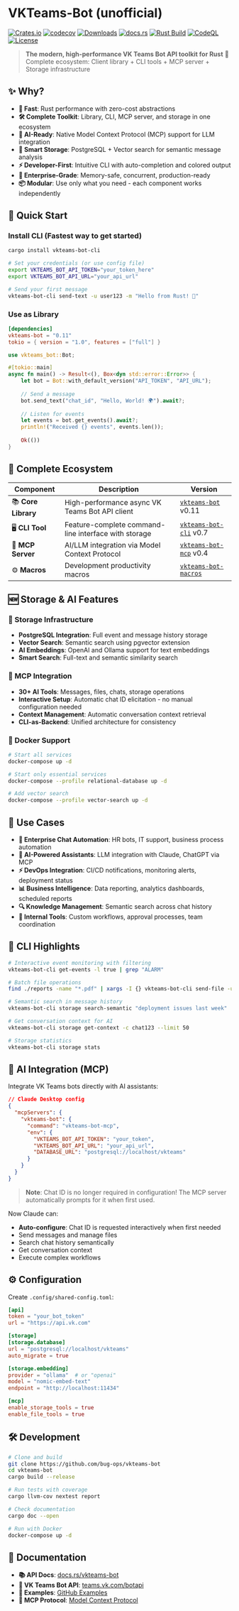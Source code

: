 # VKTeams-Bot (unofficial)

[![Crates.io](https://img.shields.io/crates/v/vkteams-bot)](https://crates.io/crates/vkteams-bot)
[![codecov](https://codecov.io/github/bug-ops/vkteams-bot/graph/badge.svg?token=XV23ZKSZRA)](https://codecov.io/github/bug-ops/vkteams-bot)
[![Downloads](https://img.shields.io/crates/d/vkteams-bot)](https://crates.io/crates/vkteams-bot)
[![docs.rs](https://docs.rs/vkteams-bot/badge.svg)](https://docs.rs/vkteams-bot)
[![Rust Build](https://github.com/bug-ops/vkteams-bot/actions/workflows/rust.yml/badge.svg)](https://github.com/bug-ops/vkteams-bot/actions/workflows/rust.yml)
[![CodeQL](https://github.com/bug-ops/vkteams-bot/actions/workflows/github-code-scanning/codeql/badge.svg)](https://github.com/bug-ops/vkteams-bot/actions/workflows/github-code-scanning/codeql)
[![License](https://img.shields.io/crates/l/vkteams-bot)](LICENSE)

> **The modern, high-performance VK Teams Bot API toolkit for Rust** 🦀  
> Complete ecosystem: Client library + CLI tools + MCP server + Storage infrastructure

## ✨ Why?

- **🚀 Fast**: Rust performance with zero-cost abstractions
- **🛠️ Complete Toolkit**: Library, CLI, MCP server, and storage in one ecosystem  
- **🤖 AI-Ready**: Native Model Context Protocol (MCP) support for LLM integration
- **💾 Smart Storage**: PostgreSQL + Vector search for semantic message analysis
- **⚡ Developer-First**: Intuitive CLI with auto-completion and colored output
- **🏢 Enterprise-Grade**: Memory-safe, concurrent, production-ready
- **📦 Modular**: Use only what you need - each component works independently

## 🚀 Quick Start

### Install CLI (Fastest way to get started)

```bash
cargo install vkteams-bot-cli

# Set your credentials (or use config file)
export VKTEAMS_BOT_API_TOKEN="your_token_here"
export VKTEAMS_BOT_API_URL="your_api_url"

# Send your first message
vkteams-bot-cli send-text -u user123 -m "Hello from Rust! 🦀"
```

### Use as Library

```toml
[dependencies]
vkteams-bot = "0.11"
tokio = { version = "1.0", features = ["full"] }
```

```rust
use vkteams_bot::Bot;

#[tokio::main]
async fn main() -> Result<(), Box<dyn std::error::Error>> {
    let bot = Bot::with_default_version("API_TOKEN", "API_URL");
    
    // Send a message
    bot.send_text("chat_id", "Hello, World! 🌍").await?;
    
    // Listen for events
    let events = bot.get_events().await?;
    println!("Received {} events", events.len());
    
    Ok(())
}
```

## 🔧 Complete Ecosystem

| Component | Description | Version |
|-----------|-------------|---------|
| 📚 **Core Library** | High-performance async VK Teams Bot API client | [`vkteams-bot`](https://crates.io/crates/vkteams-bot) v0.11 |
| 🖥️ **CLI Tool** | Feature-complete command-line interface with storage | [`vkteams-bot-cli`](https://crates.io/crates/vkteams-bot-cli) v0.7 |
| 🤖 **MCP Server** | AI/LLM integration via Model Context Protocol | [`vkteams-bot-mcp`](https://crates.io/crates/vkteams-bot-mcp) v0.4 |
| ⚙️ **Macros** | Development productivity macros | [`vkteams-bot-macros`](https://crates.io/crates/vkteams-bot-macros) |

## 🆕 Storage & AI Features

### 💾 Storage Infrastructure

- **PostgreSQL Integration**: Full event and message history storage
- **Vector Search**: Semantic search using pgvector extension
- **AI Embeddings**: OpenAI and Ollama support for text embeddings
- **Smart Search**: Full-text and semantic similarity search

### 🤖 MCP Integration

- **30+ AI Tools**: Messages, files, chats, storage operations
- **Interactive Setup**: Automatic chat ID elicitation - no manual configuration needed
- **Context Management**: Automatic conversation context retrieval
- **CLI-as-Backend**: Unified architecture for consistency

### 🐳 Docker Support

```bash
# Start all services
docker-compose up -d

# Start only essential services
docker-compose --profile relational-database up -d

# Add vector search
docker-compose --profile vector-search up -d
```

## 🎯 Use Cases

- **🏢 Enterprise Chat Automation**: HR bots, IT support, business process automation
- **🤖 AI-Powered Assistants**: LLM integration with Claude, ChatGPT via MCP
- **⚡ DevOps Integration**: CI/CD notifications, monitoring alerts, deployment status
- **📊 Business Intelligence**: Data reporting, analytics dashboards, scheduled reports
- **🔍 Knowledge Management**: Semantic search across chat history
- **🔧 Internal Tools**: Custom workflows, approval processes, team coordination

## 🚀 CLI Highlights

```bash
# Interactive event monitoring with filtering
vkteams-bot-cli get-events -l true | grep "ALARM"

# Batch file operations
find ./reports -name "*.pdf" | xargs -I {} vkteams-bot-cli send-file -u team_lead -p {}

# Semantic search in message history
vkteams-bot-cli storage search-semantic "deployment issues last week"

# Get conversation context for AI
vkteams-bot-cli storage get-context -c chat123 --limit 50

# Storage statistics
vkteams-bot-cli storage stats
```

## 🤖 AI Integration (MCP)

Integrate VK Teams bots directly with AI assistants:

```json
// Claude Desktop config
{
  "mcpServers": {
    "vkteams-bot": {
      "command": "vkteams-bot-mcp",
      "env": {
        "VKTEAMS_BOT_API_TOKEN": "your_token",
        "VKTEAMS_BOT_API_URL": "your_api_url",
        "DATABASE_URL": "postgresql://localhost/vkteams"
      }
    }
  }
}
```

> **Note**: Chat ID is no longer required in configuration! The MCP server automatically prompts for it when first used.

Now Claude can:

- **Auto-configure**: Chat ID is requested interactively when first needed
- Send messages and manage files  
- Search chat history semantically
- Get conversation context
- Execute complex workflows

## ⚙️ Configuration

Create `.config/shared-config.toml`:

```toml
[api]
token = "your_bot_token"
url = "https://api.vk.com"

[storage]
[storage.database]
url = "postgresql://localhost/vkteams"
auto_migrate = true

[storage.embedding]
provider = "ollama"  # or "openai"
model = "nomic-embed-text"
endpoint = "http://localhost:11434"

[mcp]
enable_storage_tools = true
enable_file_tools = true
```

## 🛠️ Development

```bash
# Clone and build
git clone https://github.com/bug-ops/vkteams-bot
cd vkteams-bot
cargo build --release

# Run tests with coverage
cargo llvm-cov nextest report

# Check documentation
cargo doc --open

# Run with Docker
docker-compose up -d
```

## 📖 Documentation

- **📚 API Docs**: [docs.rs/vkteams-bot](https://docs.rs/vkteams-bot)
- **🎯 VK Teams Bot API**: [teams.vk.com/botapi](https://teams.vk.com/botapi/?lang=en)
- **📝 Examples**: [GitHub Examples](https://github.com/bug-ops/vkteams-bot/tree/main/examples)
- **🤖 MCP Protocol**: [Model Context Protocol](https://spec.modelcontextprotocol.io/)
